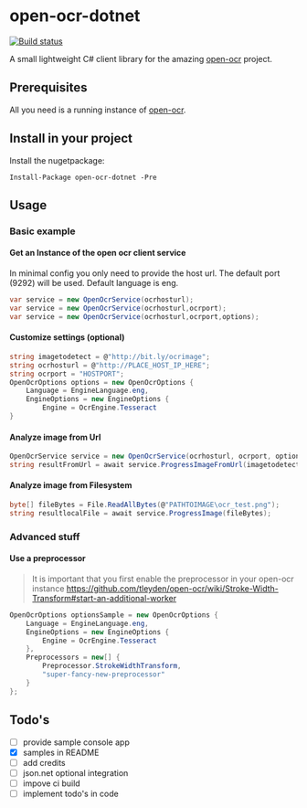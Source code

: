 # open-ocr-dotnet 
[![Build status](https://ci.appveyor.com/api/projects/status/5838h4n16b5onco3?svg=true)](https://ci.appveyor.com/project/alex-doe/open-ocr-dotnet)

A small lightweight C# client library for the amazing [open-ocr](https://github.com/tleyden/open-ocr) project.
## Prerequisites
All you need is a running instance of [open-ocr](https://github.com/tleyden/open-ocr).
## Install in your project
Install the nugetpackage:
```
Install-Package open-ocr-dotnet -Pre
```
## Usage
### Basic example

#### Get an Instance of the open ocr client service
In minimal config you only need to provide the host url.
The default port (9292) will be used.
Default language is eng.

```csharp
var service = new OpenOcrService(ocrhosturl);
var service = new OpenOcrService(ocrhosturl,ocrport);
var service = new OpenOcrService(ocrhosturl,ocrport,options);
```
#### Customize settings (optional)
```csharp
string imagetodetect = @"http://bit.ly/ocrimage";
string ocrhosturl = @"http://PLACE_HOST_IP_HERE";
string ocrport = "HOSTPORT";
OpenOcrOptions options = new OpenOcrOptions {
    Language = EngineLanguage.eng,
    EngineOptions = new EngineOptions {
        Engine = OcrEngine.Tesseract
}
```
#### Analyze image from Url
```csharp
OpenOcrService service = new OpenOcrService(ocrhosturl, ocrport, options);
string resultFromUrl = await service.ProgressImageFromUrl(imagetodetect);
```
#### Analyze image from Filesystem
```csharp
byte[] fileBytes = File.ReadAllBytes(@"PATHTOIMAGE\ocr_test.png");
string resultlocalFile = await service.ProgressImage(fileBytes);
```

### Advanced stuff
#### Use a preprocessor
> It is important that you first enable the preprocessor in your open-ocr instance
> https://github.com/tleyden/open-ocr/wiki/Stroke-Width-Transform#start-an-additional-worker

```csharp
OpenOcrOptions optionsSample = new OpenOcrOptions {
    Language = EngineLanguage.eng,
    EngineOptions = new EngineOptions {
        Engine = OcrEngine.Tesseract
    },
    Preprocessors = new[] {
        Preprocessor.StrokeWidthTransform,
        "super-fancy-new-preprocessor"
    }
};
```

## Todo's
- [ ] provide sample console app
- [x] samples in README
- [ ] add credits
- [ ] json.net optional integration
- [ ] impove ci build
- [ ] implement todo's in code
